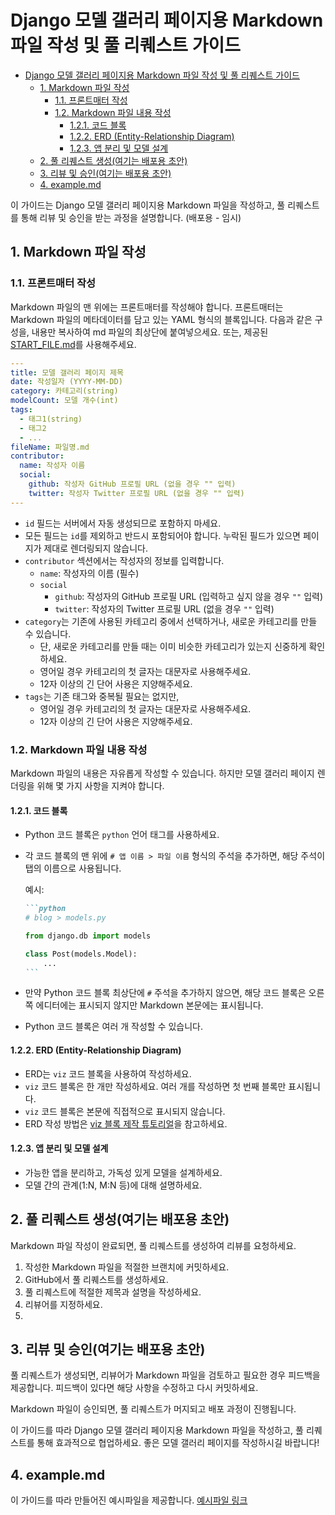 # Django 모델 갤러리 페이지용 Markdown 파일 작성 및 풀 리퀘스트 가이드

- [Django 모델 갤러리 페이지용 Markdown 파일 작성 및 풀 리퀘스트 가이드](#django-모델-갤러리-페이지용-markdown-파일-작성-및-풀-리퀘스트-가이드)
  - [1. Markdown 파일 작성](#1-markdown-파일-작성)
    - [1.1. 프론트매터 작성](#11-프론트매터-작성)
    - [1.2. Markdown 파일 내용 작성](#12-markdown-파일-내용-작성)
      - [1.2.1. 코드 블록](#121-코드-블록)
      - [1.2.2. ERD (Entity-Relationship Diagram)](#122-erd-entity-relationship-diagram)
      - [1.2.3. 앱 분리 및 모델 설계](#123-앱-분리-및-모델-설계)
  - [2. 풀 리퀘스트 생성(여기는 배포용 초안)](#2-풀-리퀘스트-생성여기는-배포용-초안)
  - [3. 리뷰 및 승인(여기는 배포용 초안)](#3-리뷰-및-승인여기는-배포용-초안)
  - [4. example.md](#4-examplemd)

이 가이드는 Django 모델 갤러리 페이지용 Markdown 파일을 작성하고, 풀 리퀘스트를 통해 리뷰 및 승인을 받는 과정을 설명합니다. (배포용 - 임시)

## 1. Markdown 파일 작성

### 1.1. 프론트매터 작성

Markdown 파일의 맨 위에는 프론트매터를 작성해야 합니다. 프론트매터는 Markdown 파일의 메타데이터를 담고 있는 YAML 형식의 블록입니다. 다음과 같은 구성을, 내용만 복사하여 md 파일의 최상단에 붙여넣으세요. 또는, 제공된 [START_FILE.md](START_FILE.md)를 사용해주세요.

```yaml
---
title: 모델 갤러리 페이지 제목
date: 작성일자 (YYYY-MM-DD)
category: 카테고리(string)
modelCount: 모델 개수(int)
tags:
  - 태그1(string)
  - 태그2
  - ...
fileName: 파일명.md
contributor:
  name: 작성자 이름
  social:
    github: 작성자 GitHub 프로필 URL (없을 경우 "" 입력)
    twitter: 작성자 Twitter 프로필 URL (없을 경우 "" 입력)
---
```

- `id` 필드는 서버에서 자동 생성되므로 포함하지 마세요.
- 모든 필드는 `id`를 제외하고 반드시 포함되어야 합니다. 누락된 필드가 있으면 페이지가 제대로 렌더링되지 않습니다.
- `contributor` 섹션에서는 작성자의 정보를 입력합니다.
  - `name`: 작성자의 이름 (필수)
  - `social`
    - `github`: 작성자의 GitHub 프로필 URL (입력하고 싶지 않을 경우 `""` 입력)
    - `twitter`: 작성자의 Twitter 프로필 URL (없을 경우 `""` 입력)
- `category`는 기존에 사용된 카테고리 중에서 선택하거나, 새로운 카테고리를 만들 수 있습니다.
  - 단, 새로운 카테고리를 만들 때는 이미 비슷한 카테고리가 있는지 신중하게 확인하세요.
  - 영어일 경우 카테고리의 첫 글자는 대문자로 사용해주세요.
  - 12자 이상의 긴 단어 사용은 지양해주세요.
- `tags`는 기존 태그와 중복될 필요는 없지만,
  - 영어일 경우 카테고리의 첫 글자는 대문자로 사용해주세요.
  - 12자 이상의 긴 단어 사용은 지양해주세요.

### 1.2. Markdown 파일 내용 작성

Markdown 파일의 내용은 자유롭게 작성할 수 있습니다. 하지만 모델 갤러리 페이지 렌더링을 위해 몇 가지 사항을 지켜야 합니다.

#### 1.2.1. 코드 블록

- Python 코드 블록은 `python` 언어 태그를 사용하세요.
- 각 코드 블록의 맨 위에 `# 앱 이름 > 파일 이름` 형식의 주석을 추가하면, 해당 주석이 탭의 이름으로 사용됩니다.

  예시:

  ````markdown
  ```python
  # blog > models.py

  from django.db import models

  class Post(models.Model):
      ...
  ```
  ````

- 만약 Python 코드 블록 최상단에 `#` 주석을 추가하지 않으면, 해당 코드 블록은 오른쪽 에디터에는 표시되지 않지만 Markdown 본문에는 표시됩니다.
- Python 코드 블록은 여러 개 작성할 수 있습니다.

#### 1.2.2. ERD (Entity-Relationship Diagram)

- ERD는 `viz` 코드 블록을 사용하여 작성하세요.
- `viz` 코드 블록은 한 개만 작성하세요. 여러 개를 작성하면 첫 번째 블록만 표시됩니다.
- `viz` 코드 블록은 본문에 직접적으로 표시되지 않습니다.
- ERD 작성 방법은 [viz 블록 제작 튜토리얼](GraphvizDOTLang101.md)을 참고하세요.

#### 1.2.3. 앱 분리 및 모델 설계

- 가능한 앱을 분리하고, 가독성 있게 모델을 설계하세요.
- 모델 간의 관계(1:N, M:N 등)에 대해 설명하세요.

## 2. 풀 리퀘스트 생성(여기는 배포용 초안)

Markdown 파일 작성이 완료되면, 풀 리퀘스트를 생성하여 리뷰를 요청하세요.

1. 작성한 Markdown 파일을 적절한 브랜치에 커밋하세요.
2. GitHub에서 풀 리퀘스트를 생성하세요.
3. 풀 리퀘스트에 적절한 제목과 설명을 작성하세요.
4. 리뷰어를 지정하세요.
5.

## 3. 리뷰 및 승인(여기는 배포용 초안)

풀 리퀘스트가 생성되면, 리뷰어가 Markdown 파일을 검토하고 필요한 경우 피드백을 제공합니다. 피드백이 있다면 해당 사항을 수정하고 다시 커밋하세요.

Markdown 파일이 승인되면, 풀 리퀘스트가 머지되고 배포 과정이 진행됩니다.

이 가이드를 따라 Django 모델 갤러리 페이지용 Markdown 파일을 작성하고, 풀 리퀘스트를 통해 효과적으로 협업하세요. 좋은 모델 갤러리 페이지를 작성하시길 바랍니다!

## 4. example.md

이 가이드를 따라 만들어진 예시파일을 제공합니다.
[예시파일 링크](EXAMPLE_FILE.md)
